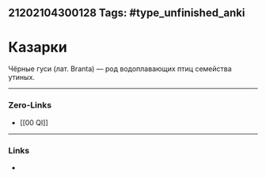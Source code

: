 21202104300128
Tags: #type_unfinished_anki
---
# Казарки

Чёрные гуси (лат. Branta) — род водоплавающих птиц семейства утиных.

---
### Zero-Links
- [[00 QI]]
---
### Links
-